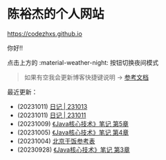 # 陈裕杰的个人网站

<https://codezhxs.github.io>

你好!!

点击上方的 :material-weather-night: 按钮切换夜间模式

> 如果有空我会更新博客快捷键说明 -> [参考文档](https://squidfunk.github.io/mkdocs-material/setup/setting-up-navigation/#keyboard-shortcuts-mkdocsyml)

最近更新：

- (20231011) [日记 | 231013](./essay/diary/231013.md)
- (20231011) [日记 | 231011](./essay/diary/231011.md)
- (20231009) [《Java核心技术》笔记 第5章](./dev/java/CoreJava/ch05.md)
- (20231005) [《Java核心技术》笔记 第4章](./dev/java/CoreJava/ch04.md)
- (20231004) [北京干饭参考表](./others/BJ_food.md)
- (20230928) [《Java核心技术》笔记 第3章](./dev/java/CoreJava/ch03.md)


